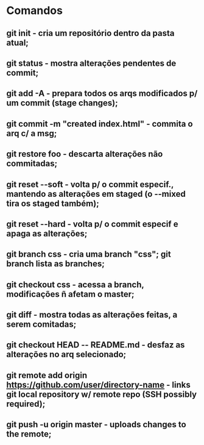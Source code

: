 # Comandos
## git init - cria um repositório dentro da pasta atual;
## git status - mostra alterações pendentes de commit;
## git add -A - prepara todos os arqs modificados p/ um commit (stage changes);
## git commit -m "created index.html" - commita o arq c/ a msg;
## git restore foo - descarta alterações não commitadas;
## git reset --soft - volta p/ o commit especif., mantendo as alterações em staged (o --mixed tira os staged também);
## git reset --hard - volta p/ o commit especif e apaga as alterações;
## git branch css - cria uma branch "css"; git branch lista as branches;
## git checkout css - acessa a branch, modificações ñ afetam o master;
## git diff - mostra todas as alterações feitas, a serem comitadas;
## git checkout HEAD -- README.md - desfaz as alterações no arq selecionado;
## git remote add origin https://github.com/user/directory-name - links git local repository w/ remote repo (SSH possibly required);
## git push -u origin master - uploads changes to the remote;

